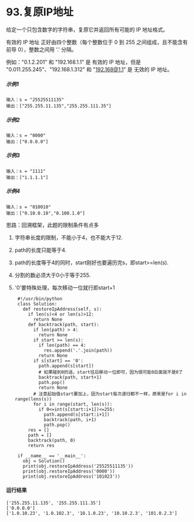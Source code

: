 # 93.复原IP地址
给定一个只包含数字的字符串，复原它并返回所有可能的 IP 地址格式。

有效的 IP 地址 正好由四个整数（每个整数位于 0 到 255 之间组成，且不能含有前导 0），整数之间用 '.' 分隔。

例如："0.1.2.201" 和 "192.168.1.1" 是 有效的 IP 地址，但是 "0.011.255.245"、"192.168.1.312" 和 "192.168@1.1" 是 无效的 IP 地址。

##### 示例1
    输入：s = "25525511135"
    输出：["255.255.11.135","255.255.111.35"]

##### 示例2
    输入：s = "0000"
    输出：["0.0.0.0"]

##### 示例3
    输入：s = "1111"
    输出：["1.1.1.1"]

##### 示例4
    输入：s = "010010"
    输出：["0.10.0.10","0.100.1.0"]

思路：回溯框架，此题的限制条件有点多

1. 字符串长度的限制，不能小于4，也不能大于12.

2. path的长度只能等于4.

3. path的长度等于4的同时，start刚好也要遍历完s，即start>=len(s).

4. 分割的数必须大于0小于等于255.

5. '0'要特殊处理，每次移动一位就行即start+1

        #!/usr/bin/python
        class Solution:
          def restoreIpAddress(self, s):
            if len(s)<4 or len(s)>12:
              return None
            def backtrack(path, start):
              if len(path) > 4:
                return None
              if start >= len(s):
                if len(path) == 4:
                  res.append('.'.join(path))
                return None
              if s[start] == '0':
                path.append(s[start])
                # 如果碰到0的话，start往后移动一位即可，因为很可能0后面就不是0了
                backtrack(path, start+1)
                path.pop()
                return None
              # 注意起始值start要加上，因为start每次递归都不一样，原来是for i in range(lens(s))
              for i in range(start, len(s)):
                if 0<=int(s[start:i+1])<=255:
                  path.append(s[start:i+1])
                  backtrack(path, i+1)
                  path.pop()
            res = []
            path = []
            backtrack(path, 0)
            return res

        if __name__ == '__main__':
          obj = Solution()
          print(obj.restoreIpAddress('25525511135'))
          print(obj.restoreIpAddress('0000'))
          print(obj.restoreIpAddress('101023'))

#### 运行结果
    ['255.255.11.135', '255.255.111.35']
    ['0.0.0.0']
    ['1.0.10.23', '1.0.102.3', '10.1.0.23', '10.10.2.3', '101.0.2.3']
